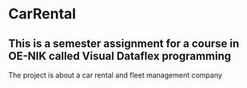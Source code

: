 # CarRental

## This is a semester assignment for a course in OE-NIK called Visual Dataflex programming

The project is about a car rental and fleet management company
